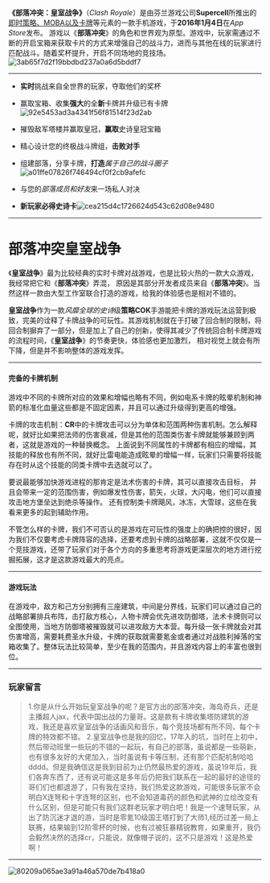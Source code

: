 ﻿
**《部落冲突：皇室战争》**（*Clash Royale*）是由芬兰游戏公司**Supercell**所推出的<u>即时策略、MOBA以及卡牌</u>等元素的一款手机游戏，于**2016年1月4日**在*App Store*发布。
游戏以《**部落冲突**》的角色和世界观为原型。游戏中，玩家需通过不断的开启宝箱来获取卡片的方式来增强自己的战斗力，进而与其他在线的玩家进行匹配战斗。随着奖杯提升，开启不同场地的竞技场。![3ab65f7d2f19bbdbd237a0a6d5bddf7](https://user-images.githubusercontent.com/119784887/208351972-345cc135-9792-4f09-9303-0cc93a82b117.jpg)


* * *




* **实时**挑战来自全世界的玩家，夺取他们的奖杯
* 赢取宝箱、收集**强大**的全**新**卡牌并升级已有卡牌![92e5453ad3a4341f56f81514f23d2ab](https://user-images.githubusercontent.com/119784887/208352048-7f7311c9-59e8-4390-93e7-f6b784de6a96.png)


* 摧毁敌军塔楼并赢取皇冠，**赢取**史诗皇冠宝箱
* 精心设计您的终极战斗牌组，**击败对手**
* 组建部落，分享卡牌，**打造***属于自己的战斗圈子*![a01ffe07826f746494cf0f2cb9afefc](https://user-images.githubusercontent.com/119784887/208352076-44389ad7-b2e6-4c7a-8c27-f6eb7f7784e7.png)


* 与您的*部落成员和好友*来一场私人对决
* **新玩家必得史诗卡**![cea215d4c1726624d543c62d08e9480](https://user-images.githubusercontent.com/119784887/208352106-cc907657-7cf4-4d81-ab60-9cbd0f9e7349.png)


* * *


# 部落冲突皇室战争

《**皇室战争**》最为比较经典的实时卡牌对战游戏，也是比较火热的一款大众游戏，我经常把它和《**部落冲突**》弄混， 原因是其部分开发者成员来自《**部落冲突**》。当然这样一款由大型工作室联合打造的游戏，给我的体验感也是相对不错的。

**皇室战争**作为一款*风靡全球的史诗*级**策略COK**手游能把卡牌的游戏玩法运营到极致，完美的诠释了卡牌战争的可玩性。其游戏机制就在于打破了回合制的限制，将回合制摒弃了一部分，但是加上了自己的创新，使得其减少了传统回合制卡牌游戏的流程时间，《**皇室战争**》的节奏更快，体验感也更加激烈， 相对视觉上就会有所下降，但是并不影响整体的游戏发挥。

* * *

#### 完备的卡牌机制

游戏中不同的卡牌所对应的效果和增幅也略有不同，例如电系卡牌的眩晕机制和神箭的标准化血量这些都是不固定因素，并且可以通过升级得到更高的增强。

卡牌的攻击机制：**CR**中的卡牌攻击可以分为单体和范围两种伤害机制。怎么解释呢，就好比如果把法师的伤害衰减，但是其他的范围类伤害卡牌就能够兼顾到两者，这就是游戏的一种替换概念。 上面说到不同属性的卡牌都有相应的增幅，其技能的释放也有所不同，就好比雷电能造成眩晕的增幅一样，玩家们只需要将技能存在时从这个技能的同类卡牌中去选就可以了。

要说最能够加快游戏进程的那肯定是法术伤害的卡牌，其可以直接攻击目标， 并且会带来一定的范围伤害，例如爆发性伤害，箭矢，火球，大闪电，他们可以直接攻击地方堡垒达到绝杀等操作。 还有控制类卡牌飓风，冰冻，大雪球，这些在我看来更多的起到辅助作用。

不管怎么样的卡牌，我们不可否认的是游戏在可玩性的强度上的确把控的很好，因为我们不仅要考虑卡牌阵容的选择，还要考虑到卡牌的战略部署，这就不仅仅是一个竞技游戏，还带了玩家们对于各个方向的多重思考将游戏更深层次的地方进行挖掘拓展，这才是这款游戏最大的亮点。

* * *



#### 游戏玩法

在游戏中，敌方和己方分别拥有三座建筑，中间是分界线，玩家们可以通过自己的战略部署排兵布阵，击打敌方核心，人物卡牌会优先进攻防御塔，法术卡牌则可以全图使用，当地方防御塔被摧毁就可以进攻敌方大本营。每升级一张卡牌就会对其伤害增高，需要耗费圣水升级，卡牌的获取就需要氪金或者通过对战胜利掉落的宝箱收集了。整体玩法比较简单，至少在我的范围内，并且游戏内容上的丰富也很到位。

* * *




### 玩家留言
>1.你是从什么开始玩皇室战争的呢？是官方出的部落冲突，海岛奇兵，还是主播超人jax，代表中国出战的力量哥。这是款有卡牌收集塔防建筑的游戏，我还是喜欢皇室战争的话画风和音乐，每个竞技场都有所不同，每个卡牌的特效都不错。
2.皇室战争也是我的回忆，17年入的坑，当时在上初中，然后带动班里一些玩的不错的一起玩，有自己的部落，虽说都是一些萌新，也有很多友好的大佬加入，当时虽说有卡等压制，还有那个匹配机制哈哈dddd。但是我确信这是我到目前为止仍然最热爱的游戏，虽说19年后，我们各奔东西了，还有说可能这是多年后仍把我们联系在一起的最好的途径的哥们们也都退游了，只有我在坚持，我们热爱这款游戏，可能很多玩家不会明白X连弩和十字连弩的区别，也不会知道毒药的颜色和武神的立绘改变有什么区别，但是可能只有我们这群老玩家才明白吧！我是一个速弩玩家，从出了防沉迷才退的游，当时是零氪10级国王塔打到了大师1,经历过差一局上联赛，结果输到12阶零杯的时候，也有过被狂暴精锐教育，如果重开，我仍会毅然决然的选择cr，只能说，就像帽子说的，这不只是游戏！这是热爱啊！

* * *


![80209a065ae3a91a46a570de7b418a0](https://user-images.githubusercontent.com/119784887/208352166-406e2f9d-b675-451b-aadf-5facc0cddc29.jpg)


